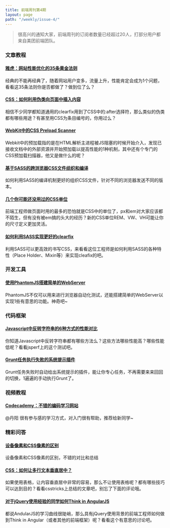 ```yaml
---
title: 前端周刊第4期
layout: page
path: "/weekly/issue-4/"
---
```


> 很高兴的通知大家，前端周刊的订阅者数量已经超过20人，打部分用户都来自美团前端团队。

### 文章教程

#### [雅虎：网站性能优化的35条黄金法则](http://developer.yahoo.com/performance/rules.html#cookie_free)

经典的不能再经典了，随着网站用户变多，流量上升，性能肯定会成为1个问题，看看这35条法则你是否都做了？做到位了么？

#### [CSS：如何利用伪类向页面中插入内容](http://coding.smashingmagazine.com/2013/04/12/css-generated-content-counters/)

相信不少同学都知道通用的clearfix用到了CSS中的:after选择符，那么类似的伪类都有哪些用途？有甚至用CSS为条目编号的，你用过么？

#### [WebKit中的CSS Preload Scanner](http://ariya.ofilabs.com/2013/04/css-preload-scanner-in-webkit.html)

Webkit中的预加载指的是在HTML解析主进程被JS阻塞的时候开始介入，发现已接收文档中的外部资源并开始预加载以提高性能的1种机制，其中还有个专门的CSS预加载扫描器，他又是做什么的呢？

#### [基于SASS的跨浏览器CSS文件组织和编译](http://seesparkbox.com/foundry/structuring_and_serving_styles_for_older_browsers)

如何利用SASS的编译机制更好的组织CSS文件，针对不同的浏览器发送不同的版本。

#### [几个你可能还没用过的CSS单位](http://www.inserthtml.com/2013/07/css-units-use-now/?utm_source=CSS-Weekly&utm_campaign=Issue-70&utm_medium=email)

前端工程师做页面时用的最多的恐怕就是CSS中的单位了，px和em对大家应该都不陌生，但有没有被em搞的头大的经历？新的CSS单位REM、VW、VH可能让你的尺寸定义更加灵活。

#### [如何利用SASS实现更好的clearfix](http://blog.teamtreehouse.com/a-better-clearfix-with-sass?utm_source=CSS-Weekly&utm_campaign=Issue-70&utm_medium=email)

利用SASS可以更高效的书写CSS，来看看这位工程师是如何利用SASS的各种特性（Place Holder、Mixin等）来实现cleafix的吧。

### 开发工具

#### [使用PhantomJS搭建简单的WebServer](http://benjaminbenben.com/2013/07/28/phantomjs-webserver/?utm_source=javascriptweekly&utm_medium=email)

PhantomJS不仅可以用来进行浏览器自动化测试，还能搭建简单的WebServer以实现1些有意思的功能。神奇吧~

### 代码框架

#### [Javascript中反转字符串的6种方式的性能对比](http://jsperf.com/string-reverse/6)

你知道Javascript中反转字符串都有哪些方法么？这些方法哪些性能高？哪些性能低呢？看看jsperf上的这个测试吧。

#### [Grunt任务执行失败的系统提示插件](https://github.com/dylang/grunt-notify?utm_source=javascriptweekly&utm_medium=email)

Grunt任务失败时自动给出系统提示的插件，能让你专心任务，不再需要来来回回的切换，1遍遍的手动执行Grunt了。

### 视频教程

#### [Codecademy：不错的编码学习网站](http://www.codecademy.com/)

@丹阳 很有参与感的学习方式，对入门很有帮助，推荐给新同学~

### 精彩问答

#### [设备像素和CSS像素的区别](http://blog.jobbole.com/44319/)

设备像素和CSS像素的区别，不错的对比和总结

#### [CSS：如何让多行文本垂直居中？](http://css-tricks.com/vertically-center-multi-lined-text/)

如果使用表格，让内容垂直居中非常的容易，那么不让使用表格呢？都有哪些技巧可以达到目的？看看csstricks上总结的文章吧，别忘了下面的评论哦。

#### [对于jQuery使用经验的同学如何Think in AngularJS](http://stackoverflow.com/questions/14994391/how-do-i-think-in-angularjs-emberjs-or-other-client-mvc-frameworks-if-i-have)

都说AndularJS的学习曲线很陡峭，那么具有jQuery使用背景的前端工程师如何做到Think in Angular（或者其他的前端框架）呢？看看这个有意思的讨论吧。
